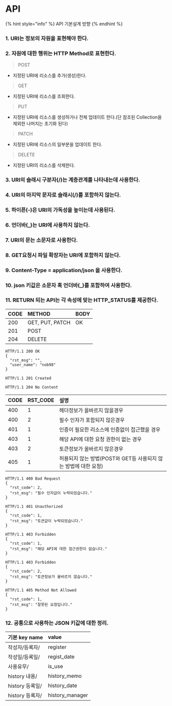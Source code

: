 # API

{% hint style="info" %}
 API 기본설계 방향 
{% endhint %}

### 1. URI는 정보의 자원을 표현해야 한다.

### 2. 자원에 대한 행위는 HTTP Method로 표현한다.

> POST

* 지정된 URI에 리소스를 추가\(생성\)한다.

> GET

* 지정된 URI에 리소스를 조회한다.

> PUT

* 지정된 URI에 리소스를 생성하거나 전체 업데이트 한다.\(단 참조된 Collection을 제외한 나머지는 초기화 된다\)

> PATCH

* 지정된 URI에 리소스의 일부분을 업데이트 한다.

> DELETE

* 지정된 URI의 리소스를 삭제한다.

### 3. URI의 슬래시 구분자\(/\)는 계층관계를 나타내는데 사용한다.

### 4. URI의 마지막 문자로 슬래시\(/\)를 포함하지 않는다.

### 5. 하이픈\(-\)은 URI의 가독성을 높이는데 사용된다.

### 6. 언더바\(\_\)는 URI에 사용하지 않는다.

### 7. URI의 문는 소문자로 사용한다.

### 8. GET요청시 파일 확장자는 URI에 포함하지 않는다.

### 9. Content-Type = application/json 을 사용한다.

### 10. json 키값은 소문자 혹 언더바\(\_\)를 포함하여 사용한다.

### 11. RETURN 되는 API는 각 속성에 맞는 HTTP\_STATUS를 제공한다.

| CODE | METHOD | BODY |
| :--- | :--- | :--- |
| 200 | GET, PUT, PATCH | OK |
| 201 | POST |  |
| 204 | DELETE |  |

```text
HTTP/1.1 200 OK
{
  "rst_msg": "",
  "user_name": "nob98"
}
```

```text
HTTP/1.1 201 Created
```

```text
HTTP/1.1 204 No Content
```

| CODE | RST\_CODE | 설명  |
| :--- | :--- | :--- |
| 400 | 1 | 헤더정보가 올바르지 않을경우  |
| 400 | 2 | 필수 인자가 포함되지 않은경우  |
| 401 | 1 | 인증이 필요한 리소스에 인증없이 접근했을 경우  |
| 403 | 1 | 해당 API에 대한 요청 권한이 없는 경우  |
| 403 | 2 | 토큰정보가 올바르지 않은경우  |
| 405 | 1 | 허용되지 않는 방법\(POST와 GET등 사용되지 않는 방법에 대한 요청\) |

```text
HTTP/1.1 400 Bad Request
{
  "rst_code": 2,
  "rst_msg": "필수 인자값이 누락되었습니다."
}
```

```text
HTTP/1.1 401 Unauthorized
{
  "rst_code": 1,
  "rst_msg": "토큰값이 누락되었습니다."
}
```

```text
HTTP/1.1 403 Forbidden
{
  "rst_code": 1,
  "rst_msg": "해당 API에 대한 접근권한이 없습니다."
}
```

```text
HTTP/1.1 403 Forbidden
{
  "rst_code": 2,
  "rst_msg": "토큰정보가 올바르지 않습니다."
}
```

```text
HTTP/1.1 405 Method Not Allowed
{
  "rst_code": 1,
  "rst_msg": "잘못된 요청입니다."
}
```

### 12. 공통으로 사용하는 JSON 키값에 대한 정리.

| 기본 key name | value |
| :--- | :--- |
| 작성자/등록자/ | register |
| 작성일/등록일/ | regist\_date |
| 사용유무/ | is\_use |
| history 내용/ | history\_memo |
| history 등록일/ | history\_date |
| history 등록자/ | history\_manager |



